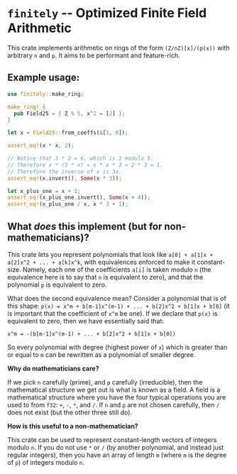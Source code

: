 # `finitely` -- Optimized Finite Field Arithmetic

This crate implements arithmetic on rings of the form `(Z/nZ)[x]/(p(x))` with arbitrary `n` and `p`. It aims to be performant and feature-rich. 

## Example usage:
```rs
use finitely::make_ring;

make_ring! {
  pub Field25 = { Z % 5, x^2 = [2] };
}

let x = Field25::from_coeffs(&[1, 0]);

assert_eq!(x * x, 2);

// Notice that 3 * 2 = 6, which is 1 modulo 5.
// Therefore x * (3 * x) = x * x * 3 = 2 * 3 = 1.
// Therefore the inverse of x is 3x.
assert_eq!(x.invert(), Some(x * 3));

let x_plus_one = x + 1;
assert_eq!(x_plus_one.invert(), Some(x + 4));
assert_eq!(x_plus_one / x, x * 3 + 1);
```

## What _does_ this implement (but for non-mathematicians)?
This crate lets you represent polynomials that look like `a[0] + a[1]x + a[2]x^2 + ... + a[k]x^k`, with equivalences enforced to make it constant-size. Namely, each one of the coefficients `a[i]` is taken modulo `n` (the equivalence here is to say that `n` is equivalent to zero), and that the polynomial `p` is equivalent to zero. 

What does the second equivalence mean? Consider a polynomial that is of this shape: `p(x) = x^m + b[m-1]x^(m-1) + ... + b[2]x^2 + b[1]x + b[0]` (it is important that the coefficient of `x^m` be one). If we declare that `p(x)` is equivalent to zero, then we have essentially said that:
```text
x^m = -(b[m-1]x^(m-1) + ... + b[2]x^2 + b[1]x + b[0])
```
So every polynomial with degree (highest power of `x`) which is greater than or equal to `m` can be rewritten as a polynomial of smaller degree. 

**Why do mathematicians care?**

If we pick `n` carefully (prime), and `p` carefully (irreducible), then the mathematical structure we get out is what is known as a field. A field is a mathematical structure where you have the four typical operations you are used to from `f32`: `+`, `-`, `*`, and `/`. If `n` and `p` are not chosen carefully, then `/` does not exist (but the other three still do). 

**How is this useful to a non-mathematician?**

This crate can be used to represent constant-length vectors of integers modulo `n`. If you do not use `*` or `/` (by another polynomial, and instead just regular integers), then you have an array of length `m` (where `m` is the degree of `p`) of integers modulo `n`.
